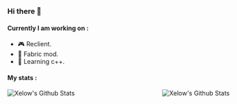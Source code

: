 ### Hi there 👋

#### Currently I am working on :
- 🎮 Reclient.
- 📃 Fabric mod.
- 💾 Learning c++.

#### My stats :

<img align="left" alt="Xelow's Github Stats" src="https://github-readme-stats.vercel.app/api/top-langs/?username=MignonPetitXelow&show_icons=true&hide_border=true&theme=radical" />
<img align="right" alt="Xelow's Github Stats" src="https://github-readme-stats.vercel.app/api?username=MignonPetitXelow&show_icons=true&hide_border=true&theme=radical" />
